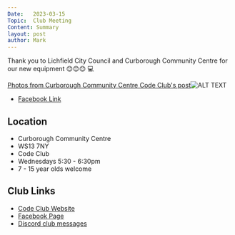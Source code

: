 ```yaml
---
Date:   2023-03-15
Topic:  Club Meeting
Content: Summary
layout: post
author: Mark
---
```

Thank you to Lichfield City Council and Curborough Community Centre for our new equipment 😊😊😊 💻

[Photos from Curborough Community Centre Code Club's post](https://www.facebook.com/720665616418529/posts/719794693172288)![ALT TEXT](https://scontent.fbhx6-1.fna.fbcdn.net/v/t39.30808-6/336082243_751673879797924_7537163271248675242_n.jpg?stp=cp1_dst-jpg_p720x720&_nc_cat=105&ccb=1-7&_nc_sid=5614bc&_nc_ohc=mpSQ-bbo_wQAX_NiBrs&_nc_ht=scontent.fbhx6-1.fna&edm=AKK4YLsEAAAA&oh=00_AfD4Vcz6-wmglykSYEIsqN_12-v87Q48B4x8kb5Wssx6WA&oe=652C3410)

* [Facebook Link](https://www.facebook.com/720665616418529/posts/719794693172288)

## Location

* Curborough Community Centre
* WS13 7NY
* Code Club
* Wednesdays 5:30 - 6:30pm
* 7 - 15 year olds welcome

## Club Links

* [Code Club Website](https://lichfield-code-club.github.io/)
* [Facebook Page](https://www.facebook.com/LichfieldCoders)
* [Discord club messages](https://discord.gg/szz6xGK)
